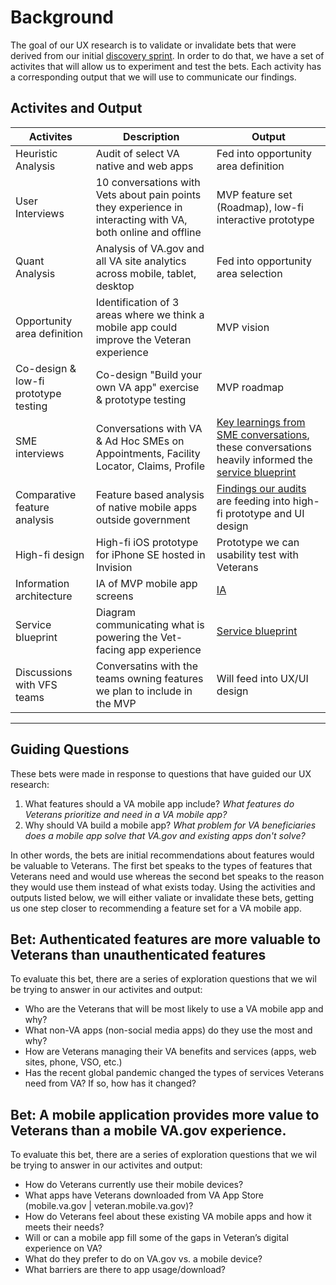 
# Background
The goal of our UX research is to validate or invalidate bets that were derived from our initial [discovery sprint](https://github.com/department-of-veterans-affairs/va.gov-team/tree/master/products/va-mobile-app/discovery-sprint). In order to do that, we have a set of activites that will allow us to experiment and test the bets. Each activity has a corresponding output that we will use to communicate our findings. 

## Activites and Output
| Activites                  | Description         | Output        |
| -------------              |-------------         |-------------|
| Heuristic Analysis | Audit of select VA native and web apps | Fed into opportunity area definition | 
| User Interviews | 10 conversations with Vets about pain points they experience in interacting with VA, both online and offline | MVP feature set (Roadmap), low-fi interactive prototype | 
| Quant Analysis | Analysis of VA.gov and all VA site analytics across mobile, tablet, desktop | Fed into opportunity area selection | 
| Opportunity area definition | Identification of 3 areas where we think a mobile app could improve the Veteran experience | MVP vision | 
| Co-design & low-fi prototype testing | Co-design "Build your own VA app" exercise & prototype testing | MVP roadmap | 
| SME interviews | Conversations with VA & Ad Hoc SMEs on Appointments, Facility Locator, Claims, Profile | [Key learnings from SME conversations](https://github.com/department-of-veterans-affairs/va.gov-team/blob/master/products/va-mobile-app/ux-research/SME-research/key-learnings.md), these conversations heavily informed the [service blueprint](https://github.com/department-of-veterans-affairs/va.gov-team/tree/master/products/va-mobile-app/ux-research/service-blueprint) |
| Comparative feature analysis | Feature based analysis of native mobile apps outside government | [Findings our audits](https://github.com/department-of-veterans-affairs/va.gov-team/tree/master/products/va-mobile-app/ux-research/comparative-feature-analysis) are feeding into high-fi prototype and UI design |
| High-fi design | High-fi iOS prototype for iPhone SE hosted in Invision | Prototype we can usability test with Veterans |
| Information architecture | IA of MVP mobile app screens | [IA](https://github.com/department-of-veterans-affairs/va.gov-team/tree/master/products/va-mobile-app/ux-research/information-architecture) | 
| Service blueprint | Diagram communicating what is powering the Vet-facing app experience | [Service blueprint](https://github.com/department-of-veterans-affairs/va.gov-team/tree/master/products/va-mobile-app/ux-research/service-blueprint) | 
| Discussions with VFS teams | Conversatins with the teams owning features we plan to include in the MVP | Will feed into UX/UI design |


----

## Guiding Questions
These bets were made in response to questions that have guided our UX research: 
1. What features should a VA mobile app include?
*What features do Veterans prioritize and need in a VA mobile app?*
2. Why should VA build a mobile app?
*What problem for VA beneficiaries does a mobile app solve that VA.gov and existing apps don't solve?*

In other words, the bets are initial recommendations about features would be valuable to Veterans. The first bet speaks to the types of features that Veterans need and would use whereas the second bet speaks to the reason they would use them instead of what exists today. Using the activities and outputs listed below, we will either valiate or invalidate these bets, getting us one step closer to recommending a feature set for a VA mobile app.

## Bet: Authenticated features are more valuable to Veterans than unauthenticated features
To evaluate this bet, there are a series of exploration questions that we wil be trying to answer in our activites and output:

- Who are the Veterans that will be most likely to use a VA mobile app and why? 
- What non-VA apps (non-social media apps) do they use the most and why?
- How are Veterans managing their VA benefits and services (apps, web sites, phone, VSO, etc.)
- Has the recent global pandemic changed the types of services Veterans need from VA? If so, how has it changed?

## Bet: A mobile application provides more value to Veterans than a mobile VA.gov experience.
To evaluate this bet, there are a series of exploration questions that we wil be trying to answer in our activites and output:

- How do Veterans currently use their mobile devices?
- What apps have Veterans downloaded from VA App Store (mobile.va.gov | veteran.mobile.va.gov)?
- How do Veterans feel about these existing VA mobile apps and how it meets their needs?
- Will or can a mobile app fill some of the gaps in Veteran’s digital experience on VA?
- What do they prefer to do on VA.gov vs. a mobile device?
- What barriers are there to app usage/download?


